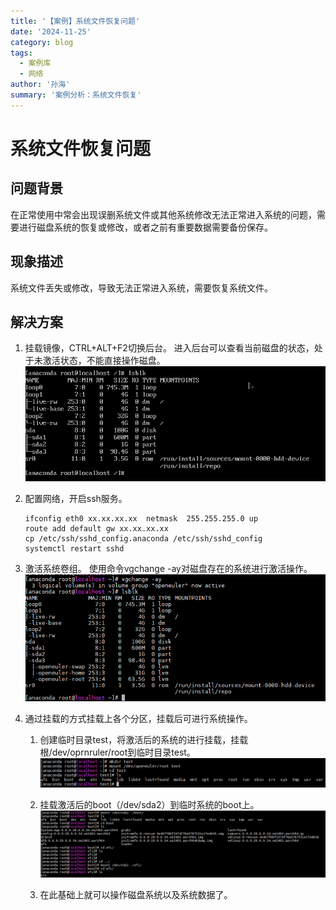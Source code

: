 ```yaml
---
title: '【案例】系统文件恢复问题'
date: '2024-11-25'
category: blog
tags:
  - 案例库
  - 网络
author: '孙海'
summary: '案例分析：系统文件恢复'
---
```


# 系统文件恢复问题

## 问题背景

在正常使用中常会出现误删系统文件或其他系统修改无法正常进入系统的问题，需要进行磁盘系统的恢复或修改，或者之前有重要数据需要备份保存。

## 现象描述

系统文件丢失或修改，导致无法正常进入系统，需要恢复系统文件。

## 解决方案

1. 挂载镜像，CTRL+ALT+F2切换后台。
  进入后台可以查看当前磁盘的状态，处于未激活状态，不能直接操作磁盘。
 ![image](./figures/系统恢复_未激活.png)
2. 配置网络，开启ssh服务。

    ```
    ifconfig eth0 xx.xx.xx.xx  netmask  255.255.255.0 up
    route add default gw xx.xx.xx.xx
    cp /etc/ssh/sshd_config.anaconda /etc/ssh/sshd_config
    systemctl restart sshd
    ```

3. 激活系统卷组。
  使用命令vgchange -ay对磁盘存在的系统进行激活操作。
 ![image](./figures/系统恢复_激活.png)
4. 通过挂载的方式挂载上各个分区，挂载后可进行系统操作。

    1) 创建临时目录test，将激活后的系统的进行挂载，挂载根/dev/oprnruler/root到临时目录test。
    ![image](./figures/系统恢复_挂载根.png)

    2) 挂载激活后的boot（/dev/sda2）到临时系统的boot上。
    ![image](./figures/系统恢复_挂载boot.png)

    3) 在此基础上就可以操作磁盘系统以及系统数据了。
